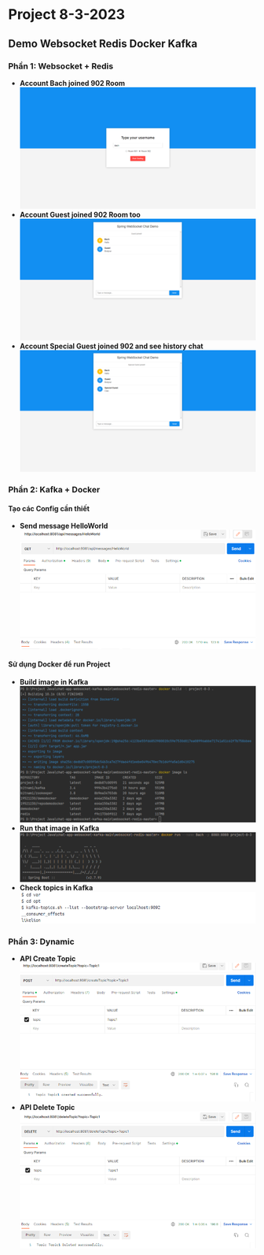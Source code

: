 # Project 8-3-2023
## Demo Websocket Redis Docker Kafka
### Phần 1: Websocket + Redis
* **Account Bach joined 902 Room**
![](https://github.com/Bachos0605/DemoWebsocketRedisDockerKafka/blob/main/Demo_Websocket_Redis_Docker_Kafka/websocket-redis-master/src/main/resources/static/image/I.1.png)
* **Account Guest joined 902 Room too**
![](https://github.com/Bachos0605/DemoWebsocketRedisDockerKafka/blob/main/Demo_Websocket_Redis_Docker_Kafka/websocket-redis-master/src/main/resources/static/image/I.2.png)
* **Account Special Guest joined 902 and see history chat**
![](https://github.com/Bachos0605/DemoWebsocketRedisDockerKafka/blob/main/Demo_Websocket_Redis_Docker_Kafka/websocket-redis-master/src/main/resources/static/image/I.3.png)

### Phần 2: Kafka + Docker
#### Tạo các Config cần thiết
* **Send message HelloWorld**
![](https://github.com/Bachos0605/DemoWebsocketRedisDockerKafka/blob/main/Demo_Websocket_Redis_Docker_Kafka/websocket-redis-master/src/main/resources/static/image/II.1.png)

#### Sử dụng Docker để run Project
* **Build image in Kafka**
![](https://github.com/Bachos0605/DemoWebsocketRedisDockerKafka/blob/main/Demo_Websocket_Redis_Docker_Kafka/websocket-redis-master/src/main/resources/static/image/II.2.1.png)
* **Run that image in Kafka**
![](https://github.com/Bachos0605/DemoWebsocketRedisDockerKafka/blob/main/Demo_Websocket_Redis_Docker_Kafka/websocket-redis-master/src/main/resources/static/image/II.2.2.png)
* **Check topics in Kafka**
![](https://github.com/Bachos0605/DemoWebsocketRedisDockerKafka/blob/main/Demo_Websocket_Redis_Docker_Kafka/websocket-redis-master/src/main/resources/static/image/II.2.3.png)

### Phần 3: Dynamic
* **API Create Topic**
![](https://github.com/Bachos0605/DemoWebsocketRedisDockerKafka/blob/main/Demo_Websocket_Redis_Docker_Kafka/websocket-redis-master/src/main/resources/static/image/III.1.png)
* **API Delete Topic**
![](https://github.com/Bachos0605/DemoWebsocketRedisDockerKafka/blob/main/Demo_Websocket_Redis_Docker_Kafka/websocket-redis-master/src/main/resources/static/image/III.2.png)